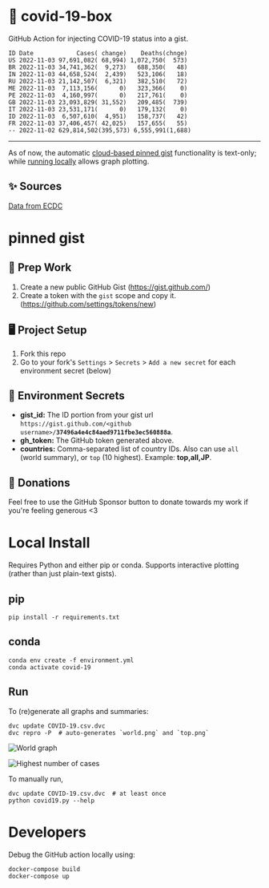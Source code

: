 # 🏥 covid-19-box

GitHub Action for injecting COVID-19 status into a gist.

```
ID Date            Cases( change)    Deaths(chnge)
US 2022-11-03 97,691,082( 68,994) 1,072,750(  573)
BR 2022-11-03 34,741,362(  9,273)   688,350(   48)
IN 2022-11-03 44,658,524(  2,439)   523,106(   18)
RU 2022-11-03 21,142,507(  6,321)   382,510(   72)
ME 2022-11-03  7,113,156(      0)   323,366(    0)
PE 2022-11-03  4,160,997(      0)   217,761(    0)
GB 2022-11-03 23,093,829( 31,552)   209,485(  739)
IT 2022-11-03 23,531,171(      0)   179,132(    0)
ID 2022-11-03  6,507,610(  4,951)   158,737(   42)
FR 2022-11-03 37,406,457( 42,025)   157,655(   55)
-- 2022-11-02 629,814,502(395,573) 6,555,991(1,688)
```

---

As of now, the automatic [cloud-based pinned gist](#pinned-gist) functionality is text-only;
while [running locally](#local-install) allows graph plotting.

## ✨ Sources

[Data from ECDC](https://www.ecdc.europa.eu/en/publications-data/download-todays-data-geographic-distribution-covid-19-cases-worldwide)

# pinned gist

## 🎒 Prep Work
1. Create a new public GitHub Gist (https://gist.github.com/)
1. Create a token with the `gist` scope and copy it. (https://github.com/settings/tokens/new)

## 🖥 Project Setup
1. Fork this repo
1. Go to your fork's `Settings` > `Secrets` > `Add a new secret` for each environment secret (below)

## 🤫 Environment Secrets
- **gist_id:** The ID portion from your gist url `https://gist.github.com/<github username>/`**`37496a4e4c84aed9711fbe3ec560888a`**.
- **gh_token:** The GitHub token generated above.
- **countries:** Comma-separated list of country IDs. Also can use `all` (world summary), or `top` (10 highest). Example: **top,all,JP**.

## 💸 Donations

Feel free to use the GitHub Sponsor button to donate towards my work if you're feeling generous <3

# Local Install

Requires Python and either pip or conda. Supports interactive plotting (rather than just plain-text gists).

## pip

```
pip install -r requirements.txt
```

## conda

```
conda env create -f environment.yml
conda activate covid-19
```

## Run

To (re)generate all graphs and summaries:

```
dvc update COVID-19.csv.dvc
dvc repro -P  # auto-generates `world.png` and `top.png`
```

![World graph](world.png)

![Highest number of cases](top.png)

To manually run,

```
dvc update COVID-19.csv.dvc  # at least once
python covid19.py --help
```

# Developers

Debug the GitHub action locally using:

```
docker-compose build
docker-compose up
```
